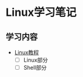 # Linux学习笔记

## 学习内容

* [Linux教程](http://www.runoob.com/linux/linux-tutorial.html)
    - [ ] Linux部分
    - [ ] Shell部分
